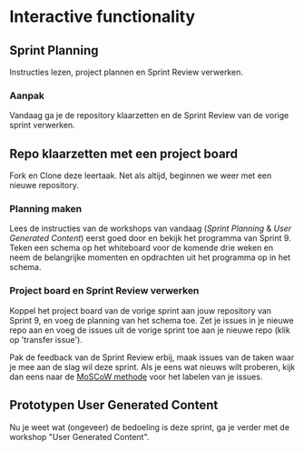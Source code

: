 # Interactive functionality

## Sprint Planning

Instructies lezen, project plannen en Sprint Review verwerken.


### Aanpak 

Vandaag ga je de repository klaarzetten en de Sprint Review van de vorige sprint verwerken.

## Repo klaarzetten met een project board
Fork en Clone deze leertaak. Net als altijd, beginnen we weer met een nieuwe repository.

### Planning maken
Lees de instructies van de workshops van vandaag (_Sprint Planning_ & _User Generated Content_) eerst goed door en bekijk het programma van Sprint 9. Teken een schema op het whiteboard voor de komende drie weken en neem de belangrijke momenten en opdrachten uit het programma op in het schema.

### Project board en Sprint Review verwerken
Koppel het project board van de vorige sprint aan jouw repository van Sprint 9, en voeg de planning van het schema toe. Zet je issues in je nieuwe repo aan en voeg de issues uit de vorige sprint toe aan je nieuwe repo (klik op 'transfer issue').

Pak de feedback van de Sprint Review erbij, maak issues van de taken waar je mee aan de slag wil deze sprint. Als je eens wat nieuws wilt proberen, kijk dan eens naar de [MoSCoW methode](https://en.wikipedia.org/wiki/MoSCoW_method) voor het labelen van je issues.

## Prototypen User Generated Content

Nu je weet wat (ongeveer) de bedoeling is deze sprint, ga je verder met de workshop "User Generated Content".